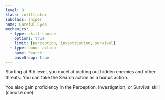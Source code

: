 ```yaml
---
level: 9
klass: infiltrator
subclass: sniper
name: Careful Eyes
mechanics:
  - type: skill-choice
    options: true
    limit: [perception, investigation, survival]
  - type: bonus-action
    name: Search
    baseGroup: true
---
```

Starting at 9th level, you excel at picking out hidden enemies and other threats. You can take the Search action
as a bonus action.

You also gain proficiency in the Perception, Investigation, or Survival skill (choose one).
